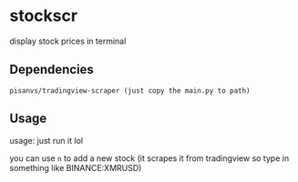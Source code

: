 # stockscr

display stock prices in terminal

## Dependencies

```
pisanvs/tradingview-scraper (just copy the main.py to path)
```

## Usage

usage: just run it lol

you can use `n` to add a new stock (it scrapes it from tradingview so type in something like BINANCE:XMRUSD)